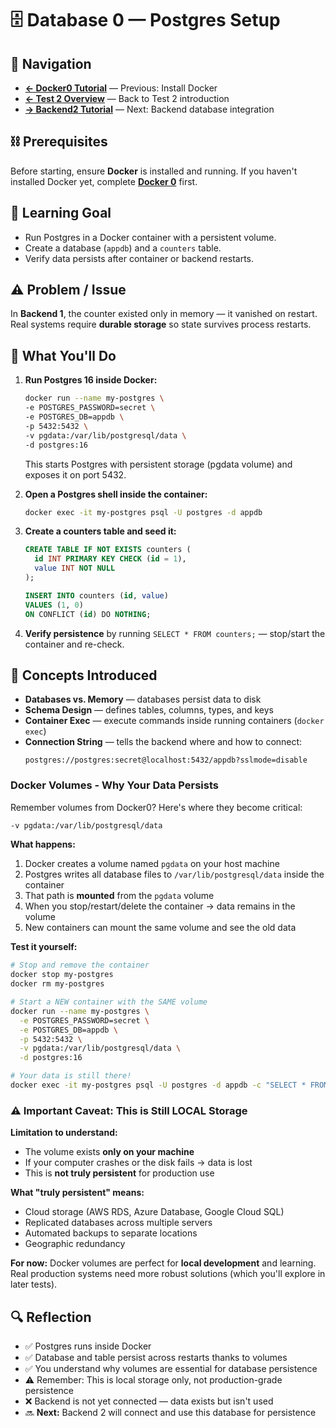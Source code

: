 # 🗄️ Database 0 — Postgres Setup

## 🚀 Navigation

- **[← Docker0 Tutorial](./docker0.md)** — Previous: Install Docker
- **[← Test 2 Overview](./_overview.md)** — Back to Test 2 introduction
- **[→ Backend2 Tutorial](./backend2.md)** — Next: Backend database integration

## ⛓️ Prerequisites

Before starting, ensure **Docker** is installed and running. If you haven't installed Docker yet, complete **[Docker 0](./docker0.md)** first.

## 🎯 Learning Goal

- Run Postgres in a Docker container with a persistent volume.
- Create a database (`appdb`) and a `counters` table.
- Verify data persists after container or backend restarts.

## ⚠️ Problem / Issue

In **Backend 1**, the counter existed only in memory — it vanished on restart.  
Real systems require **durable storage** so state survives process restarts.

## 🧠 What You'll Do

1. **Run Postgres 16 inside Docker:**

   ```bash
   docker run --name my-postgres \
   -e POSTGRES_PASSWORD=secret \
   -e POSTGRES_DB=appdb \
   -p 5432:5432 \
   -v pgdata:/var/lib/postgresql/data \
   -d postgres:16
   ```

   This starts Postgres with persistent storage (pgdata volume) and exposes it on port 5432.

2. **Open a Postgres shell inside the container:**

   ```bash
   docker exec -it my-postgres psql -U postgres -d appdb
   ```

3. **Create a counters table and seed it:**

   ```sql
   CREATE TABLE IF NOT EXISTS counters (
     id INT PRIMARY KEY CHECK (id = 1),
     value INT NOT NULL
   );

   INSERT INTO counters (id, value)
   VALUES (1, 0)
   ON CONFLICT (id) DO NOTHING;
   ```

4. **Verify persistence** by running `SELECT * FROM counters;` — stop/start the container and re-check.

## 📖 Concepts Introduced

- **Databases vs. Memory** — databases persist data to disk
- **Schema Design** — defines tables, columns, types, and keys
- **Container Exec** — execute commands inside running containers (`docker exec`)
- **Connection String** — tells the backend where and how to connect:
  ```
  postgres://postgres:secret@localhost:5432/appdb?sslmode=disable
  ```

### **Docker Volumes - Why Your Data Persists**

Remember volumes from Docker0? Here's where they become critical:

```bash
-v pgdata:/var/lib/postgresql/data
```

**What happens:**

1. Docker creates a volume named `pgdata` on your host machine
2. Postgres writes all database files to `/var/lib/postgresql/data` inside the container
3. That path is **mounted** from the `pgdata` volume
4. When you stop/restart/delete the container → data remains in the volume
5. New containers can mount the same volume and see the old data

**Test it yourself:**

```bash
# Stop and remove the container
docker stop my-postgres
docker rm my-postgres

# Start a NEW container with the SAME volume
docker run --name my-postgres \
  -e POSTGRES_PASSWORD=secret \
  -e POSTGRES_DB=appdb \
  -p 5432:5432 \
  -v pgdata:/var/lib/postgresql/data \
  -d postgres:16

# Your data is still there!
docker exec -it my-postgres psql -U postgres -d appdb -c "SELECT * FROM counters;"
```

### **⚠️ Important Caveat: This is Still LOCAL Storage**

**Limitation to understand:**

- The volume exists **only on your machine**
- If your computer crashes or the disk fails → data is lost
- This is **not truly persistent** for production use

**What "truly persistent" means:**

- Cloud storage (AWS RDS, Azure Database, Google Cloud SQL)
- Replicated databases across multiple servers
- Automated backups to separate locations
- Geographic redundancy

**For now:**
Docker volumes are perfect for **local development** and learning. Real production systems need more robust solutions (which you'll explore in later tests).

## 🔍 Reflection

- ✅ Postgres runs inside Docker
- ✅ Database and table persist across restarts thanks to volumes
- ✅ You understand why volumes are essential for database persistence
- ⚠️ Remember: This is local storage only, not production-grade persistence
- ❌ Backend is not yet connected — data exists but isn't used
- 🔜 **Next:** Backend 2 will connect and use this database for persistence
